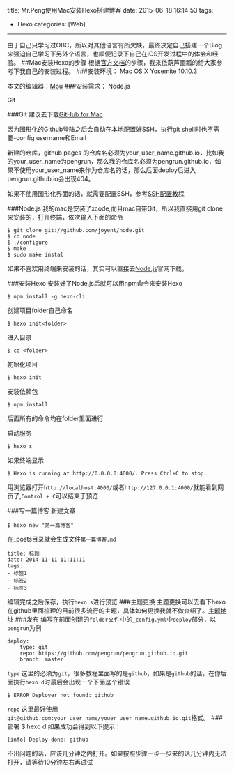 title: Mr.Peng使用Mac安装Hexo搭建博客
date: 2015-06-18 16:14:53
tags:
- Hexo
categories: [Web]

---
由于自己只学习过OBC，所以对其他语言有所欠缺，最终决定自己搭建一个Blog来强迫自己学习下另外个语言，也顺便记录下自己在iOS开发过程中的体会和经验。
##Mac安装Hexo的步骤
根据[官方文档](https://hexo.io/docs/)的步骤，我来依葫芦画瓢的给大家参考下我自己的安装过程。
###安装环境：
Mac OS X Yosemite 10.10.3

本文的编辑器：[Mou](http://25.io/mou/)
###安装需求：
Node.js

Git
<!--more-->
###Git
建议去下载[GitHub for Mac](https://mac.github.com/)

因为图形化的Github登陆之后会自动在本地配置好SSH，执行git shell时也不需要-config username和Email

新建的仓库，github pages 的仓库名必须为your_user_name.github.io，比如我的your_user_name为pengrun，那么我的仓库名必须为pengrun.github.io，如果不使用your_user_name来作为仓库名的话，那么后面deploy后进入pengrun.github.io会出现404。

如果不使用图形化界面的话，就需要配置SSH，参考[SSH配置教程](https://help.github.com/articles/generating-ssh-keys)

###Node.js
我的mac是安装了xcode,而且mac自带Git，所以我直接用git clone来安装的，打开终端，依次输入下面的命令

	$ git clone git://github.com/joyent/node.git
	$ cd node
	$ ./configure
	$ make
	$ sudo make instal
如果不喜欢用终端来安装的话，其实可以直接去[Node.js](https://nodejs.org/download/)官网下载。

###安装Hexo
安装好了Node.js后就可以用npm命令来安装Hexo

	$ npm install -g hexo-cli
创建项目folder自己命名

	$ hexo init<folder> 
进入目录

	$ cd <folder>
初始化项目
	
	$ hexo init
	
安装依赖包

	$ npm install
后面所有的命令均在folder里面进行

启动服务

	$ hexo s
	
如果终端显示

	$ Hexo is running at http://0.0.0.0:4000/. Press Ctrl+C to stop.
用浏览器打开`http://localhost:4000/`或者`http://127.0.0.1:4000/`就能看到网页了,`Control + C`可以结束于预览

###写一篇博客
新建文章
	
	$ hexo new "第一篇博客"
在_posts目录就会生成文件```第一篇博客.md```

	title: 标题
	date: 2014-11-11 11:11:11
	tags:
	- 标签1
	- 标签2
	- 标签3
	
编辑完成之后保存，执行```hexo s```进行预览
###主题更换
主题更换可以去看下hexo在github里面梳理的目前很多流行的主题，具体如何更换我就不做介绍了。[主题地址](https://github.com/hexojs/hexo/wiki/Themes)
###发布
编写在前面创建的```folder```文件中的```_config.yml```中```deploy```部分，以```pengrun```为例

	deploy:
  		type: git
  		repo: https://github.com/pengrun/pengrun.github.io.git
  		branch: master
`type` 这里的必须为```git```，很多教程里面写的是```github```，如果是```github```的话，在你后面执行```hexo d```时最后会出现一个下面这个错误

	$ ERROR Deployer not found: github
	
`repo` 这里最好使用`git@github.com:your_user_name/youer_user_name.github.io.git`格式。
###部署
	$ hexo d
如果成功会得到以下提示：

	[info] Deploy done: github
不出问题的话，应该几分钟之内打开。如果按照步骤一步一步来的话几分钟内无法打开，请等待10分钟左右再试试